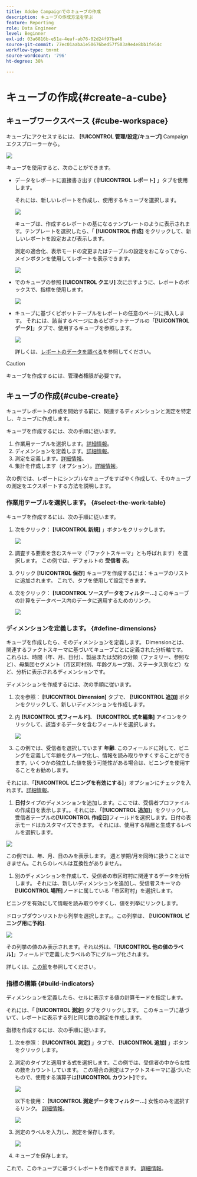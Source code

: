 ```yaml
---
title: Adobe Campaignでのキューブの作成
description: キューブの作成方法を学ぶ
feature: Reporting
role: Data Engineer
level: Beginner
exl-id: 03a6816b-e51a-4eaf-ab76-02d24f97ba46
source-git-commit: 77ec01aaba1e50676bed57f503a9e4e8bb1fe54c
workflow-type: tm+mt
source-wordcount: '796'
ht-degree: 38%

---
```


# キューブの作成{#create-a-cube}

## キューブワークスペース {#cube-workspace}

キューブにアクセスするには、 **[!UICONTROL 管理/設定/キューブ]** Campaign エクスプローラーから。

![](assets/cube-node.png)

キューブを使用すると、次のことができます。

* データをレポートに直接書き出す ( **[!UICONTROL レポート]** 」タブを使用します。

   それには、新しいレポートを作成し、使用するキューブを選択します。

   ![](assets/create-new-cube.png)

   キューブは、作成するレポートの基になるテンプレートのように表示されます。テンプレートを選択したら、「 **[!UICONTROL 作成]** をクリックして、新しいレポートを設定および表示します。

   測定の適合化、表示モードの変更またはテーブルの設定をおこなってから、メインボタンを使用してレポートを表示できます。

   ![](assets/display-cube-table.png)

* でのキューブの参照 **[!UICONTROL クエリ]** 次に示すように、レポートのボックスで、指標を使用します。

   ![](assets/cube-report-query.png)

* キューブに基づくピボットテーブルをレポートの任意のページに挿入します。 それには、該当するページにあるピボットテーブルの「**[!UICONTROL データ]**」タブで、使用するキューブを参照します。

   ![](assets/cube-in-a-report.png)

   詳しくは、[レポートのデータを調べる](cube-tables.md#explore-the-data-in-a-report)を参照してください。


>[!CAUTION]
>
>キューブを作成するには、管理者権限が必要です。

## キューブの作成{#cube-create}

キューブレポートの作成を開始する前に、関連するディメンションと測定を特定し、キューブに作成します。

キューブを作成するには、次の手順に従います。

1. 作業用テーブルを選択します。[詳細情報](#select-the-work-table)。
1. ディメンションを定義します。[詳細情報](#define-dimensions)。
1. 測定を定義します。[詳細情報](#build-indicators)。
1. 集計を作成します（オプション）。[詳細情報](customize-cubes.md#calculate-and-use-aggregates)。

次の例では、レポートにシンプルなキューブをすばやく作成して、そのキューブの測定をエクスポートする方法を説明します。

### 作業用テーブルを選択します。 {#select-the-work-table}

キューブを作成するには、次の手順に従います。

1. 次をクリック： **[!UICONTROL 新規]** 」ボタンをクリックします。

   ![](assets/create-a-cube.png)

1. 調査する要素を含むスキーマ（「ファクトスキーマ」とも呼ばれます）を選択します。 この例では、デフォルトの **受信者** 表。
1. クリック **[!UICONTROL 保存]** キューブを作成するには：キューブのリストに追加されます。 これで、タブを使用して設定できます。

1. 次をクリック： **[!UICONTROL ソースデータをフィルター…]** このキューブの計算をデータベース内のデータに適用するためのリンク。

   ![](assets/cube-filter-source.png)

### ディメンションを定義します。 {#define-dimensions}

キューブを作成したら、そのディメンションを定義します。 Dimensionとは、関連するファクトスキーマに基づいてキューブごとに定義された分析軸です。 これらは、時間（年、月、日付）、製品または契約の分類（ファミリー、参照など）、母集団セグメント（市区町村別、年齢グループ別、ステータス別など）など、分析に表示されるディメンションです。

ディメンションを作成するには、次の手順に従います。

1. 次を参照： **[!UICONTROL Dimension]** タブで、 **[!UICONTROL 追加]** ボタンをクリックして、新しいディメンションを作成します。
1. 内 **[!UICONTROL 式フィールド]**、 **[!UICONTROL 式を編集]** アイコンをクリックして、該当するデータを含むフィールドを選択します。

   ![](assets/cube-add-dimension.png)

1. この例では、受信者を選択しています **年齢**. このフィールドに対して、ビニングを定義して年齢をグループ化し、情報を読み取りやすくすることができます。いくつかの独立した値を扱う可能性がある場合は、ビニングを使用することをお勧めします。

それには、「**[!UICONTROL ビニングを有効にする]**」オプションにチェックを入れます。[詳細情報](customize-cubes.md#data-binning)。

1. **日付**&#x200B;タイプのディメンションを追加します。ここでは、受信者プロファイルの作成日を表示します。。それには、「**[!UICONTROL 追加]**」をクリックし、受信者テーブルの&#x200B;**[!UICONTROL 作成日]**&#x200B;フィールドを選択します。日付の表示モードはカスタマイズできます。 それには、使用する階層と生成するレベルを選択します。

![](assets/cube-date-dimension.png)

この例では、年、月、日のみを表示します。 週と学期/月を同時に扱うことはできません。これらのレベルは互換性がありません。

1. 別のディメンションを作成して、受信者の市区町村に関連するデータを分析します。 それには、新しいディメンションを追加し、受信者スキーマの&#x200B;**[!UICONTROL 場所]**&#x200B;ノードに属している「市区町村」を選択します。

ビニングを有効にして情報を読み取りやすくし、値を列挙にリンクします。

ドロップダウンリストから列挙を選択します。。この列挙は、 **[!UICONTROL ビニング用に予約]**.

![](assets/cube-dimension-with-enum.png)

その列挙の値のみ表示されます。それ以外は、「**[!UICONTROL 他の値のラベル]**」フィールドで定義したラベルの下にグループ化されます。

詳しくは、[この節](customize-cubes.md#dynamically-manage-bins)を参照してください。

### 指標の構築 {#build-indicators}

ディメンションを定義したら、セルに表示する値の計算モードを指定します。

それには、「 **[!UICONTROL 測定]** タブをクリックします。 このキューブに基づいて、レポートに表示する列と同じ数の測定を作成します。

指標を作成するには、次の手順に従います。

1. 次を参照： **[!UICONTROL 測定]** 」タブで、 **[!UICONTROL 追加]** 」ボタンをクリックします。
1. 測定のタイプと適用する式を選択します。この例では、受信者の中から女性の数をカウントしています。 この場合の測定はファクトスキーマに基づいたもので、使用する演算子は&#x200B;**[!UICONTROL カウント]**&#x200B;です。

   ![](assets/cube-new-measure.png)

   以下を使用： **[!UICONTROL 測定データをフィルター…]** 女性のみを選択するリンク。 [詳細情報](customize-cubes.md#define-measures)。

   ![](assets/cube-filter-measure-data.png)

1. 測定のラベルを入力し、測定を保存します。

   ![](assets/cube-save-measure.png)

1. キューブを保存します。


これで、このキューブに基づくレポートを作成できます。 [詳細情報](cube-tables.md)。
